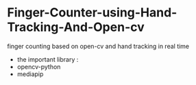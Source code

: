 # Finger-Counter-using-Hand-Tracking-And-Open-cv
finger counting based on open-cv and hand tracking in real time
-  the important library :
- opencv-python
- mediapip
